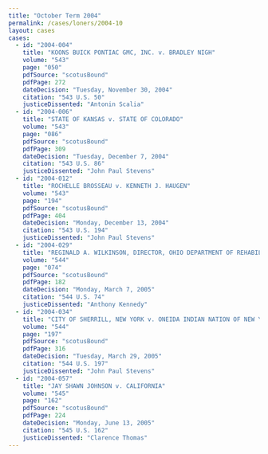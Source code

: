 ```yaml
---
title: "October Term 2004"
permalink: /cases/loners/2004-10
layout: cases
cases:
  - id: "2004-004"
    title: "KOONS BUICK PONTIAC GMC, INC. v. BRADLEY NIGH"
    volume: "543"
    page: "050"
    pdfSource: "scotusBound"
    pdfPage: 272
    dateDecision: "Tuesday, November 30, 2004"
    citation: "543 U.S. 50"
    justiceDissented: "Antonin Scalia"
  - id: "2004-006"
    title: "STATE OF KANSAS v. STATE OF COLORADO"
    volume: "543"
    page: "086"
    pdfSource: "scotusBound"
    pdfPage: 309
    dateDecision: "Tuesday, December 7, 2004"
    citation: "543 U.S. 86"
    justiceDissented: "John Paul Stevens"
  - id: "2004-012"
    title: "ROCHELLE BROSSEAU v. KENNETH J. HAUGEN"
    volume: "543"
    page: "194"
    pdfSource: "scotusBound"
    pdfPage: 404
    dateDecision: "Monday, December 13, 2004"
    citation: "543 U.S. 194"
    justiceDissented: "John Paul Stevens"
  - id: "2004-029"
    title: "REGINALD A. WILKINSON, DIRECTOR, OHIO DEPARTMENT OF REHABILITATION AND CORRECTION, et al. v. WILLIAM DWIGHT DOTSON, et al."
    volume: "544"
    page: "074"
    pdfSource: "scotusBound"
    pdfPage: 182
    dateDecision: "Monday, March 7, 2005"
    citation: "544 U.S. 74"
    justiceDissented: "Anthony Kennedy"
  - id: "2004-034"
    title: "CITY OF SHERRILL, NEW YORK v. ONEIDA INDIAN NATION OF NEW YORK, et al."
    volume: "544"
    page: "197"
    pdfSource: "scotusBound"
    pdfPage: 316
    dateDecision: "Tuesday, March 29, 2005"
    citation: "544 U.S. 197"
    justiceDissented: "John Paul Stevens"
  - id: "2004-057"
    title: "JAY SHAWN JOHNSON v. CALIFORNIA"
    volume: "545"
    page: "162"
    pdfSource: "scotusBound"
    pdfPage: 224
    dateDecision: "Monday, June 13, 2005"
    citation: "545 U.S. 162"
    justiceDissented: "Clarence Thomas"
---
```


